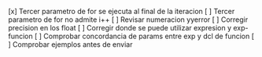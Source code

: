 
[x] Tercer parametro de for se ejecuta al final de la iteracion
[ ] Tercer parametro de for no admite i++
[ ] Revisar numeracion yyerror
[ ] Corregir precision en los float
[ ] Corregir donde se puede utilizar expresion y exp-funcion
[ ] Comprobar concordancia de params entre exp y dcl de funcion
[ ] Comprobar ejemplos antes de enviar
